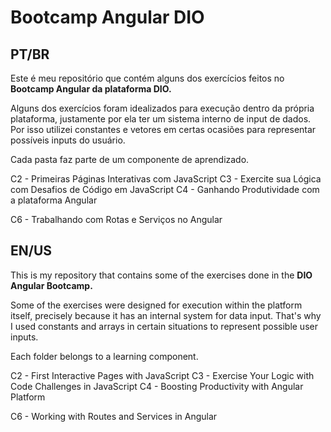 # Bootcamp Angular DIO
## PT/BR
Este é meu repositório que contém alguns dos exercícios feitos no **Bootcamp Angular da plataforma DIO.**

Alguns dos exercícios foram idealizados para execução dentro da própria plataforma, justamente por  ela ter um sistema interno de input de dados. Por isso utilizei constantes e vetores em certas ocasiões para representar possíveis inputs do usuário.

Cada pasta faz parte de um componente de aprendizado.

C2 - Primeiras Páginas Interativas com JavaScript
C3 - Exercite sua Lógica com Desafios de Código em JavaScript
C4 - Ganhando Produtividade com a plataforma Angular

C6 - Trabalhando com Rotas e Serviços no Angular

## EN/US
This is my repository that contains some of the exercises done in the **DIO Angular Bootcamp.** 

Some of the exercises were designed for execution within the platform itself, precisely because it has an internal system for data input. That's why I used constants and arrays in certain situations to represent possible user inputs.


Each folder belongs to a learning component.

C2 - First Interactive Pages with JavaScript
C3 - Exercise Your Logic with Code Challenges in JavaScript
C4 - Boosting Productivity with Angular Platform

C6 - Working with Routes and Services in Angular